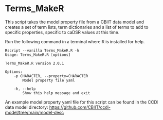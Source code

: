 # Terms_MakeR
This script takes the model property file from a CBIIT data model and creates a set of term lists, term dictionaries and a list of terms to add to specific properties, specific to caDSR values at this time.


Run the following command in a terminal where R is installed for help.
```
Rscript --vanilla Terms_MakeR.R -h
Usage: Terms_MakeR.R [options]

Terms_MakeR.R version 2.0.1

Options:
	-p CHARACTER, --property=CHARACTER
		Model property file yaml

	-h, --help
		Show this help message and exit
```

An example model property yaml file for this script can be found in the CCDI data model directory: https://github.com/CBIIT/ccdi-model/tree/main/model-desc
